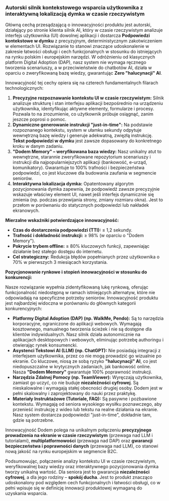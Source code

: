 ### Autorski silnik kontekstowego wsparcia użytkownika z interaktywną lokalizacją dymka w czasie rzeczywistym

Główną cechą przesądzającą o innowacyjności produktu jest autorski, działający po stronie klienta silnik AI, który w czasie rzeczywistym analizuje interfejs użytkownika (UI) dowolnej aplikacji i dostarcza **Podpowiedzi kontekstowe w dymku** z precyzyjnym, deterministycznym zakotwiczeniem w elementach UI. Rozwiązanie to stanowi znaczące udoskonalenie w zakresie łatwości obsługi i cech funkcjonalnych w stosunku do istniejących na rynku polskim i europejskim narzędzi. W odróżnieniu od klasycznych platform Digital Adoption (DAP), nasz system nie wymaga ręcznego tworzenia scenariuszy, a w przeciwieństwie do chatbotów AI, działa w oparciu o zweryfikowaną bazę wiedzy, gwarantując **Zero "halucynacji" AI**.

Innowacyjność tej cechy opiera się na czterech fundamentalnych filarach technologicznych:

1.  **Precyzyjne rozpoznawanie kontekstu UI w czasie rzeczywistym:** Silnik analizuje strukturę i stan interfejsu aplikacji bezpośrednio na urządzeniu użytkownika, identyfikując aktywne elementy, formularze i procesy. Pozwala to na zrozumienie, co użytkownik próbuje osiągnąć, zanim jeszcze poprosi o pomoc.
2.  **Dynamiczne generowanie instrukcji "just-in-time":** Na podstawie rozpoznanego kontekstu, system w ułamku sekundy odpytuje wewnętrzną bazę wiedzy i generuje adekwatną, zwięzłą instrukcję. **Tekst podpowiedzi w dymku** jest zawsze dopasowany do konkretnego kroku w danym zadaniu.
3.  **"Dodem Memory" – weryfikowana baza wiedzy:** Nasz unikalny atut to wewnętrzne, starannie zweryfikowane repozytorium scenariuszy i instrukcji dla najpopularniejszych aplikacji (bankowość, e-urząd, komunikatory). Gwarantuje to 100% trafności i bezpieczeństwa podpowiedzi, co jest kluczowe dla budowania zaufania w segmencie seniorów.
4.  **Interaktywna lokalizacja dymka:** Opatentowany algorytm pozycjonowania dymka zapewnia, że podpowiedź zawsze precyzyjnie wskazuje właściwy element UI, nawet jeśli interfejs dynamicznie się zmienia (np. podczas przewijania strony, zmiany rozmiaru okna). Jest to przełom w porównaniu do statycznych podpowiedzi lub nakładek ekranowych.

**Mierzalne wskaźniki potwierdzające innowacyjność:**

*   **Czas do dostarczenia podpowiedzi (TTI):** ≤ 1,2 sekundy.
*   **Trafność i dokładność instrukcji:** ≥ 98% (w oparciu o "Dodem Memory").
*   **Pokrycie trybem offline:** ≥ 80% kluczowych funkcji, zapewniając działanie bez stałego dostępu do internetu.
*   **Cel strategiczny:** Redukcja błędów popełnianych przez użytkownika o 70% w pierwszych 3 miesiącach korzystania.

**Pozycjonowanie rynkowe i stopień innowacyjności w stosunku do konkurencji:**

Nasze rozwiązanie wypełnia zidentyfikowaną lukę rynkową, oferując funkcjonalność niedostępną w ramach istniejących alternatyw, które nie odpowiadają na specyficzne potrzeby seniorów. Innowacyjność produktu jest najbardziej widoczna w porównaniu do głównych kategorii konkurencyjnych:

*   **Platformy Digital Adoption (DAP) (np. WalkMe, Pendo):** Są to narzędzia korporacyjne, ograniczone do aplikacji webowych. Wymagają kosztownego, manualnego tworzenia ścieżek i nie są dostępne dla klientów indywidualnych. Nasz silnik działa autonomicznie na aplikacjach desktopowych i webowych, eliminując potrzebę authoringu i otwierając rynek konsumencki.
*   **Asystenci Tekstowi AI (LLM) (np. ChatGPT):** Nie posiadają integracji z interfejsem użytkownika, przez co nie mogą prowadzić go wizualnie po ekranie. Co kluczowe, niosą ze sobą ryzyko **"halucynacji" AI**, co jest niedopuszczalne w krytycznych zadaniach, jak bankowość online. Nasza **"Dodem Memory"** gwarantuje 100% poprawność instrukcji.
*   **Narzędzia Zdalnej Pomocy (np. TeamViewer):** Wyręczają użytkownika, zamiast go uczyć, co nie buduje **niezależności cyfrowej**. Są nieskalowalne i wymagają stałej obecności drugiej osoby. Dodem jest w pełni skalowalny i zaprojektowany do nauki przez praktykę.
*   **Materiały Instruktażowe (Tutoriale, FAQ):** Są pasywne i pozbawione kontekstu. Wymagają od seniora wysokiego wysiłku poznawczego, aby przenieść instrukcję z wideo lub tekstu na realne działania na ekranie. Nasz system dostarcza podpowiedzi "just-in-time", dokładnie tam, gdzie są potrzebne.

Innowacyjność Dodem polega na unikalnym połączeniu **precyzyjnego prowadzenia na ekranie w czasie rzeczywistym** (przewaga nad LLM i tutorialami), **multiplatformowości** (przewaga nad DAP) oraz **gwarancji bezpieczeństwa i poprawności danych** (przewaga nad LLM), co stanowi nową jakość na rynku europejskim w segmencie B2C.

Podsumowując, połączenie analizy kontekstu UI w czasie rzeczywistym, weryfikowalnej bazy wiedzy oraz interaktywnego pozycjonowania dymka tworzy unikalną wartość. Dla seniora jest to gwarancja **niezależności cyfrowej**, a dla jego rodziny – **spokój ducha**. Jest to produkt znacząco udoskonalony pod względem cech funkcjonalnych i łatwości obsługi, co w pełni wpisuje się w definicję innowacji produktowej wymaganą do uzyskania wsparcia.
